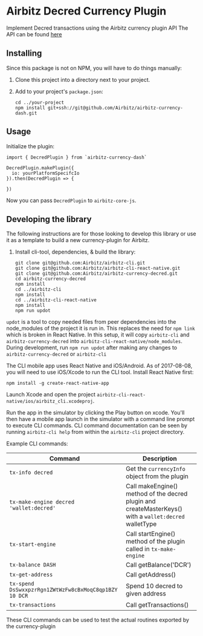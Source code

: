 # Airbitz Decred Currency Plugin

Implement Decred transactions using the Airbitz currency plugin API
The API can be found [here](https://developer.airbitz.co/javascript/#currency-plugin-api)

## Installing

Since this package is not on NPM, you will have to do things manually:

1. Clone this project into a directory next to your project.
2. Add to your project's `package.json`:

    ```
    cd ../your-project
    npm install git+ssh://git@github.com/Airbitz/airbitz-currency-dash.git
    ```

## Usage

Initialize the plugin:

```
import { DecredPlugin } from `airbitz-currency-dash`

DecredPlugin.makePlugin({
  io: yourPlatformSpecifcIo
}).then(DecredPlugin => {

})
```

Now you can pass `DecredPlugin` to `airbitz-core-js`.


## Developing the library

The following instructions are for those looking to develop this library or use it as a template to build a new currency-plugin for Airbitz.

1. Install cli-tool, dependencies, & build the library:

    ```
    git clone git@github.com:Airbitz/airbitz-cli.git
    git clone git@github.com:Airbitz/airbitz-cli-react-native.git
    git clone git@github.com:Airbitz/airbitz-currency-decred.git
    cd airbitz-currency-decred
    npm install
    cd ../airbitz-cli
    npm install
    cd ../airbitz-cli-react-native
    npm install
    npm run updot
    ```

`updot` is a tool to copy needed files from peer dependencies into the node_modules of the project it is run in. This replaces the need for `npm link` which is broken in React Native. In this setup, it will copy `airbitz-cli` and `airbitz-currency-decred` into `airbitz-cli-react-native/node_modules`. During development, run `npm run updot` after making any changes to `airbitz-currency-decred` or `airbitz-cli`

The CLI mobile app uses React Native and iOS/Android. As of 2017-08-08, you will need to use iOS/Xcode to run the CLI tool. Install React Native first:

    npm install -g create-react-native-app

Launch Xcode and open the project `airbitz-cli-react-native/ios/airbitz_cli.xcodeproj`.

Run the app in the simulator by clicking the Play button on xcode. You'll then have a mobile app launch in the simulator with a command line prompt to execute CLI commands. CLI command documentation can be seen by running `airbitz-cli help` from within the `airbitz-cli` project directory.

Example CLI commands:

| Command | Description |
| --- | --- |
| `tx-info decred` | Get the `currencyInfo` object from the plugin |
| `tx-make-engine decred 'wallet:decred'` | Call makeEngine() method of the decred plugin and createMasterKeys() with a `wallet:decred` walletType |
| `tx-start-engine` | Call startEngine() method of the plugin called in `tx-make-engine` |
| `tx-balance DASH` | Call getBalance('DCR') |
| `tx-get-address` | Call getAddress() |
| `tx-spend DsSwxxpzrRgn1ZWtWzFw8cBxMoqC8qp1BZY 10 DCR` | Spend 10 decred to given address |
| `tx-transactions` | Call getTransactions() |

These CLI commands can be used to test the actual routines exported by the currency-plugin
